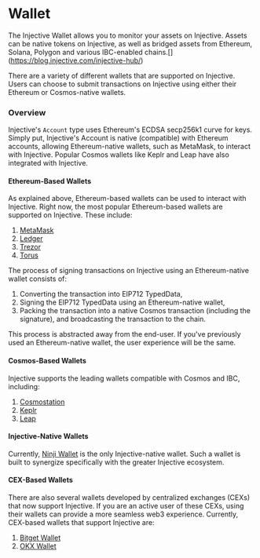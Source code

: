 # Wallet

The Injective Wallet allows you to monitor your assets on Injective. Assets can be native tokens on Injective, as well as bridged assets from Ethereum, Solana, Polygon and various IBC-enabled chains.[\](https://blog.injective.com/injective-hub/)

There are a variety of different wallets that are supported on Injective. Users can choose to submit transactions on Injective using either their Ethereum or Cosmos-native wallets.

### Overview

Injective's `Account` type uses Ethereum's ECDSA secp256k1 curve for keys. Simply put, Injective's Account is native (compatible) with Ethereum accounts, allowing Ethereum-native wallets, such as MetaMask, to interact with Injective. Popular Cosmos wallets like Keplr and Leap have also integrated with Injective.&#x20;

#### Ethereum-Based Wallets

As explained above, Ethereum-based wallets can be used to interact with Injective. Right now, the most popular Ethereum-based wallets are supported on Injective. These include:

1. [MetaMask](https://metamask.io/)
2. [Ledger](https://www.ledger.com/)
3. [Trezor](https://trezor.io/)
4. [Torus](https://tor.us/index.html)

The process of signing transactions on Injective using an Ethereum-native wallet consists of:

1. Converting the transaction into EIP712 TypedData,
2. Signing the EIP712 TypedData using an Ethereum-native wallet,
3. Packing the transaction into a native Cosmos transaction (including the signature), and broadcasting the transaction to the chain.

This process is abstracted away from the end-user. If you've previously used an Ethereum-native wallet, the user experience will be the same.

#### Cosmos-Based Wallets

Injective supports the leading wallets compatible with Cosmos and IBC, including:

1. [Cosmostation](https://cosmostation.io/)
2. [Keplr](https://www.keplr.app/)
3. [Leap](https://www.leapwallet.io/)

#### Injective-Native Wallets

Currently, [Ninji Wallet](https://ninji.xyz/) is the only Injective-native wallet. Such a wallet is built to synergize specifically with the greater Injective ecosystem.

#### CEX-Based Wallets

There are also several wallets developed by centralized exchanges (CEXs) that now support Injective. If you are an active user of these CEXs, using their wallets can provide a more seamless web3 experience. Currently, CEX-based wallets that support Injective are:

1. [Bitget Wallet](https://web3.bitget.com/en/)
2. [OKX Wallet](https://www.okx.com/web3)
